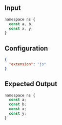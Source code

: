 
## Input
```javascript input
namespace ns {
  const a, b;
  const x, y;
}
```

## Configuration
```json configuration
{
  "extension": "js"
}
```

## Expected Output
```javascript expected output
namespace ns {
  const a;
  const b;
  const x;
  const y;
}
```
